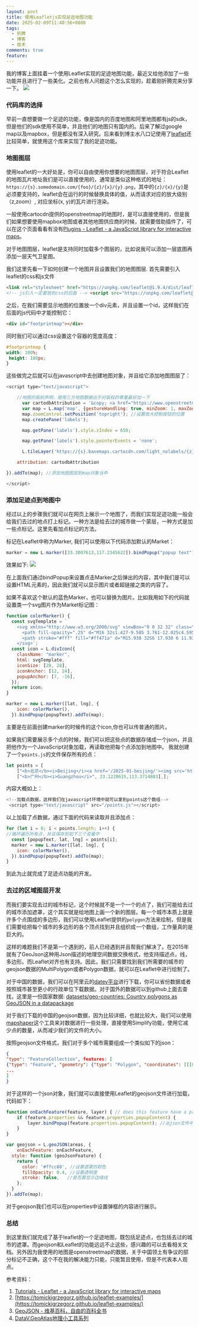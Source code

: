 ```yaml
---
layout: post
title: 使用Leafletjs实现足迹地图功能
date: 2025-02-09T11:40:56+0800
tags:
  - 折腾
  - 博客
  - 技术
comments: true
feature:
---
```

我的博客上面挂着一个使用Leaflet实现的足迹地图功能，最近又给他添加了一些功能并且进行了一些美化。之前也有人问题这个怎么实现的，趁着刚折腾完来分享一下。
![](https://img.isming.me/image/myfootmap.jpg)
<!--more-->

### 代码库的选择
早前一直想要做一个足迹的功能，像是国内的百度地图和阿里地图都有js的sdk，但是他们的sdk使用不简单，并且他们的地图只有国内的。后来了解过google map以及mapbox，但是都没有深入研究。后来看到博主水八口记使用了[leaflet](https://leafletjs.com/examples/quick-start/)还比较简单，就使用这个库来实现了我的足迹功能。

### 地图图层
使用leaflet的一大好处是，你可以自由使用你想要的地图图层，对于符合Leaflet的地图瓦片地址我们是可以直接使用的，通常是类似这种格式的地址： `https://{s}.somedomain.com/{foo}/{z}/{x}/{y}.png`，其中的`{z}/{x}/{y}`是必须要支持的，leaflet会在运行的时候替换具体的值，从而请求对应的放大级别（z,zoom）, 对应坐标(x, y)的瓦片进行渲染。

一般使用cartocdn提供的openstreetmap的地图时，是可以直接使用的，但是我们如果想要使用mapbox地图或者其他地图供应商的时候，就需要借助插件了，可以在这个页面看看有没有[Plugins - Leaflet - a JavaScript library for interactive maps](https://leafletjs.com/plugins.html#basemap-providers)。

对于地图图层，leaflet是支持同时加载多个图层的，比如说我可以添加一层底图再添加一层天气卫星图。

我们这里先看一下如何创建一个地图并且设置我们的地图图层.
首先需要引入leaflet的css和js文件
```html
<link rel="stylesheet" href="https://unpkg.com/leaflet@1.9.4/dist/leaflet.css" integrity="sha256-p4NxAoJBhIIN+hmNHrzRCf9tD/miZyoHS5obTRR9BMY=" crossorigin=""/>
<!-- js引入一定要放到css的后面 --> <script src="https://unpkg.com/leaflet@1.9.4/dist/leaflet.js" integrity="sha256-20nQCchB9co0qIjJZRGuk2/Z9VM+kNiyxNV1lvTlZBo=" crossorigin=""></script>
```

之后，在我们需要显示地图的位置放一个div元素，并且设置一个id，这样我们在后面的js代码中才能控制它：
```html
<div id="footprintmap"></div>
```
同时我们可以通过css设置这个容器的宽度高度：
```css
#footprintmap {
width: 100%;
 height: 180px;
}
```

这些做完之后就可以在javascript中去创建地图对象，并且给它添加地图图层了：
```javascript
<script type="text/javascript">

	//地图的版权声明，使用三方地图数据出于对版权的尊重最好加一下
      var cartodbAttribution = '&copy; <a href="https://www.openstreetmap.org/copyright" target="_blank">OpenStreetMap</a> contributors, &copy; <a href="https://carto.com/attribution" target="_blank">CARTO</a>';
      var map = L.map('map', {gestureHandling: true, minZoom: 1, maxZoom: 14}).setView([33.3007613,117.2345622], 4); //创建地图，设置最大最小放大级别，setView设置地图初始化时候的中心点坐标和放大级别
      map.zoomControl.setPosition('topright'); //设置放大控制按钮的位置
      map.createPane('labels');

      map.getPane('labels').style.zIndex = 650;

      map.getPane('labels').style.pointerEvents = 'none';

      L.tileLayer('https://{s}.basemaps.cartocdn.com/light_nolabels/{z}/{x}/{y}.png', {

    attribution: cartodbAttribution

}).addTo(map); //添加地图图层到map对象当中

</script>
```

### 添加足迹点到地图中
经过以上的步骤我们就可以在网页上展示一个地图了，而我们实现足迹功能一般会给我们去过的地点打上标记。一种方法是给去过的城市做一个蒙层，一种方式是加一些点标记。这里先看加点标记的方法。

标记在Leaflet中称为Marker, 我们可以使用以下代码添加默认的Market：
```javascript
marker = new L.marker([33.3007613,117.2345622]).bindPopup("popup text").addTo(map);
```

效果如下:
![](https://img.isming.me/image/leaflet-default-marker.jpg)

在上面我们通过bindPopup来设置点击Marker之后弹出的内容，其中我们是可以设置HTML元素的，因此我们就可以显示图片或者超链接之类的内容了。

如果不喜欢这个默认的蓝色Marker，也可以替换为图片。比如我用如下的代码就设置类一个svg图片作为Market标记图：
```javascript
function colorMarker() {
  const svgTemplate = `
    <svg xmlns="http://www.w3.org/2000/svg" viewBox="0 0 32 32" class="marker">
      <path fill-opacity=".25" d="M16 32s1.427-9.585 3.761-12.025c4.595-4.805 8.685-.99 8.685-.99s4.044 3.964-.526 8.743C25.514 30.245 16 32 16 32z"/>
      <path stroke="#fff" fill="#ff471a" d="M15.938 32S6 17.938 6 11.938C6 .125 15.938 0 15.938 0S26 .125 26 11.875C26 18.062 15.938 32 15.938 32zM16 6a4 4 0 100 8 4 4 0 000-8z"/>
    </svg>`;
  const icon = L.divIcon({
    className: "marker",
    html: svgTemplate,
    iconSize: [28, 28],
    iconAnchor: [12, 24],
    popupAnchor: [7, -16],
  });
  return icon;
}

marker = new L.marker([lat, lng], {
    icon: colorMarker(),
  }).bindPopup(popupText).addTo(map);
```

主要是在前面创建marker的时候传的这个icon,你也可以传普通的图片。

如果我们需要展示多个点的时候，我们可以把这些点的数据存储成一个json，并且把他作为一个JavaScript对象加载，再读取他把每个点添加到地图中。
我就创建了一个`points.js`的文件保存所有的点：
```javascript
let points = [
    ["<b>北京</b><i>Beijing</i><a href='/2025-01-beijing/'><img src='https://img.isming.me/photo/IMG_20250101_133455.jpg' />北京游流水账</a>", 40.190632,116.412144],
    ["<b>广州</b><i>Guangzhou</i>", 23.1220615,113.3714803],];
```
内容大概如上：
```javascript
<!--加载点数据，这样我们在javascript环境中就可以拿到points这个数组-->
 <script type="text/javascript" src="/points.js"></script>
```
以上加载了点数据，通过下面的代码来读取并且添加点：
```javascript
for (let i = 0; i < points.length; i++) {
//循环遍历所有点，并且保存到如下三个变量中
  const [popupText, lat, lng] = points[i];
  marker = new L.marker([lat, lng], {
    icon: colorMarker(),
  }).bindPopup(popupText).addTo(map);
}
```

到此为止就完成了足迹点功能的开发。

### 去过的区域图层开发
而我们要实现去过的城市标记，这个时候就不是一个一个的点了，我们可能给去过的城市添加遮罩，这个其实就是给地图上画一个新的图层。每一个城市本质上就是许多个点围成的多边形，我们可以使用Leaflet提供的`polygon`方法来绘制，但是我们需要给把每个城市的多边形的各个顶点找到并且组织成一个数组，工作量真的是巨大的。

这样的难题我们不是第一个遇到的，前人已经遇到并且帮我们解决了。在2015年就有了GeoJson这种用Json描述的地理空间数据交换格式，他支持描述点，线，多边形。而Leaflet对齐也有支持。因此，我们只需要找到我们所需要的城市的geojson数据的MultiPolygon或者Polygon数据，就可以在Leaflet中进行绘制了。

对于中国的数据，我们可以在阿里云的[datev平台](https://datav.aliyun.com/portal/school/atlas/area_selector)进行下载，你可以省份数据或者按照城市甚至更小的行政单位下载数据。对于国外的数据可以到github上面去查找，这里是一份国家数据: [datasets/geo-countries: Country polygons as GeoJSON in a datapackage](https://github.com/datasets/geo-countries)

对于我们下载的中国的geojson数据，因为比较详细，也就比较大，我们可以使用[mapshaper](https://mapshaper.org/)这个工具来对数据进行一些处理，直接使用Simplify功能，使用它减少点的数量，从而减少我们的文件的大小。

按照geojson文件格式，我们对于多个城市需要组成一个类似如下的json：
```json
{
"type": "FeatureCollection", features: [
{"type": "Feature", "geometry": {"type": "Polygon", "coordinates": [[[88.40590939643968,22.55522906690669],[88.36498482718275,22.494854169816982],[88.28898205570562,22.51497913551355],[88.2714429545955,22.55235407180718],[88.32990662496253,22.55235407180718],[88.36498482718275,22.60410398359836],[88.35913846014606,22.62997893949395],[88.38837029532957,22.62710394439444],[88.40590939643968,22.55522906690669]]]}},
...
]
}
```
对于这样的一个json对象，我们就可以直接使用Leaflet的geojson文件进行加载，代码如下：
```javascript
function onEachFeature(feature, layer) { // does this feature have a property named popupContent? 
	if (feature.properties && feature.properties.popupContent) { 
		layer.bindPopup(feature.properties.popupContent); //从json文件中读取属性进行popup展示
	} 
}

var geojson = L.geoJSON(areas, {
	onEachFeature: onEachFeature,
  style: function (geoJsonFeature) {
    return {
      color: '#ffcc80', //设置遮罩的颜色
      fillOpacity: 0.4, //设置透明度
      stroke: false,   //是否要显示边缘线
    };
  }
}).addTo(map);
```

对于geojson我们也可以在properties中设置弹框的内容进行展示。

### 总结
到这里我们就完成了基于leaflet的一个足迹地图，既包括足迹点，也包括去过的城市的遮罩。而geojson和Leaflet的功能远远不止这些，感兴趣的可以去看相关文档。另外因为我使用的地图是openstreetmap的数据，关于中国领土有争议的部分标记不正确，这个不在我的解决能力只能，只能暂且使用，但是不代表本人观点。

参考资料：
1. [Tutorials - Leaflet - a JavaScript library for interactive maps](https://leafletjs.com/examples.html)
2. [https://tomickigrzegorz.github.io/leaflet-examples/](https://tomickigrzegorz.github.io/leaflet-examples/)
3. [GeoJSON - 维基百科，自由的百科全书](https://zh.wikipedia.org/zh-cn/GeoJSON)
4. [DataV.GeoAtlas地理小工具系列](https://datav.aliyun.com/portal/school/atlas/area_selector)